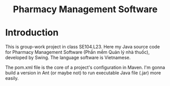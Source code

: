 <p align="center">
 <h1 align="center"> Pharmacy Management Software </h1>
</p>

# Introduction
This is group-work project in class SE104.L23. 
Here my Java source code for Pharmacy Management Software (Phần mềm Quản lý nhà thuốc), developed by Swing. The language software is Vietnamese.

The pom.xml file is the core of a project's configuration in Maven. I'm gonna build a version in Ant (or maybe not) to run executable Java file (.jar) more easily.

# 
